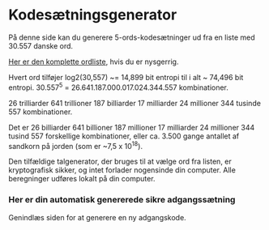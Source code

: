 # Kodesætningsgenerator
 
På denne side kan du generere 5-ords-kodesætninger ud fra en liste med 30.557 danske ord.

<a href="js/wordlist.txt">Her er den komplette ordliste</a>, hvis du er nysgerrig.

Hvert ord tilføjer log2(30,557) ~= 14,899 bit entropi til i alt ~ 74,496 bit entropi. 30.557<sup>5</sup> = 26.641.187.000.017.024.344.557 kombinationer.

26 trilliarder 641 trillioner 187 billiarder 17 milliarder 24 millioner 344 tusinde 557 kombinationer.

Det er 26 billiarder 641 billioner 187 millioner 17 milliarder 24 millioner 344 tusind 557 forskellige kombinationer, eller ca. 3.500 gange antallet af sandkorn på jorden (som er ~7,5 x 10<sup>18</sup>).

Den tilfældige talgenerator, der bruges til at vælge ord fra listen, er kryptografisk sikker, og intet forlader nogensinde din computer. Alle beregninger udføres lokalt på din computer.

### Her er din automatisk genererede sikre adgangssætning

<div class="highlight-box"><code id="passphrase"></code></div>

Genindlæs siden for at generere en ny adgangskode.
